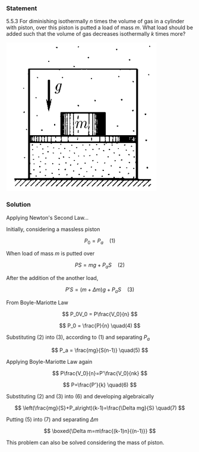 ###  Statement

$5.5.3$ For diminishing isothermally $n$ times the volume of gas in a cylinder with piston, over this piston is putted a load of mass $m$. What load should be added such that the volume of gas decreases isothermally $k$ times more?

![ For problem 5.5.3 |405x400, 34%](../../img/5.5.3/statement.png)

### Solution

Applying Newton's Second Law...

Initially, considering a massless piston

$$
P_0 = P_a \quad(1)
$$

When load of mass $m$ is putted over

$$
PS=mg+P_aS \quad(2)
$$

After the addition of the another load,

$$
P'S=(m+\Delta m)g+P_aS \quad(3)
$$

From Boyle-Mariotte Law

$$
P_0V_0 = P\frac{V_0}{n}
$$

$$
P_0 = \frac{P}{n} \quad(4)
$$

Substituting $(2)$ into $(3)$, according to $(1)$ and separating $P_a$

$$
P_a = \frac{mg}{S(n-1)} \quad(5)
$$

Applying Boyle-Mariotte Law again

$$
P\frac{V_0}{n}=P'\frac{V_0}{nk}
$$

$$
P=\frac{P'}{k} \quad(6)
$$

Substituting $(2)$ and $(3)$ into $(6)$ and developing algebraically

$$
\left(\frac{mg}{S}+P_a\right)(k-1)=\frac{\Delta mg}{S} \quad(7)
$$

Putting $(5)$ into $(7)$ and separating $\Delta m$

$$
\boxed{\Delta m=m\frac{(k-1)n}{(n-1)}}
$$

This problem can also be solved considering the mass of piston.